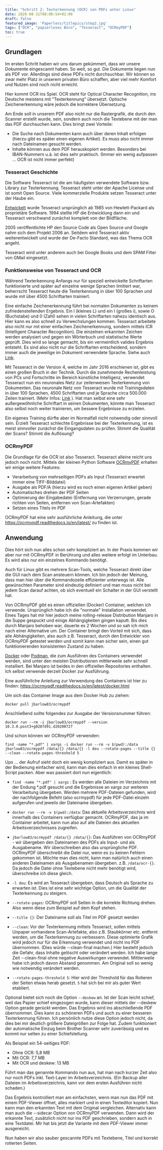 ```yaml
---
title: "Schritt 2: Texterkennung (OCR) von PDFs unter Linux"
date: 2020-08-31T08:00:54+02:00
draft: false
featured_image: 'Paperless/titlepics/step2.jpg'
tags: ["OCR", "papierloses Büro", "Tesseract", "OCRmyPDF"]
toc: true
---
```


## Grundlagen

Im ersten Schritt haben wir uns darum gekümmert, dass wir unsere Dokumente eingescannt haben.
So weit, so gut. Die Dokumente liegen nun als PDF vor. Allerdings sind diese PDFs nicht durchsuchbar.
Wir können so zwar mehr Platz in unserem privaten Büro schaffen, aber viel mehr Komfort und Nutzen
sind noch nicht erreicht.

Hier kommt OCR ins Spiel. OCR steht für Optical Character Recognition, ins Deutsche meistens mit "Texterkennung"
übersetzt. Optische Zeichenerkennung wäre jedoch die korrektere Übersetzung. 

Am Ende soll in unserem PDF also nicht nur die Rastergrafik, die durch den Scanner erstellt wurde, sein, sondern
auch noch die Textebene mit der man das PDF durchsuchen kann. Dies bringt zwei Vorteile:

* Die Suche nach Dokumenten kann auch über deren Inhalt erfolgen (hierzu gibt es später einen eigenen Artikel).
Es muss also nicht immer nach Dateinamen gesucht werden.
* Inhalte können aus dem PDF herauskopiert werden. Besonders bei IBAN-Nummern u.ä. ist dies sehr praktisch. 
(Immer ein wenig aufpassen ... OCR ist nicht immer perfekt)

### Tesseract Geschichte

Die Software Tesseract ist die am häufigsten verwendete Software bzw. Library zur Texterkennung. Tesseract
steht unter der Apache License und ist somit Open Source. Viele kommerzielle Produkte setzen Tesseract unter
der Haube ein.

[Entwickelt](https://github.com/tesseract-ocr/docs/blob/master/das_tutorial2016/1Intro-history.pdf) 
wurde Tesseract ursprünglich ab 1985 von Hewlett-Packard als proprietäre Software.
1994 stellte HP die Entwicklung dann ein und Tesseract verschwand zunächst komplett von der Bildfläche.

2005 veröffentlichte HP den Source Code als Open Source und Google nahm sich dem Projekt 2006 an.
Seitdem wird Tesseract aktiv weiterentwickelt und wurde der De-Facto Standard, was das Thema OCR angeht.

Tesseract wird unter anderem auch bei Google Books und dem SPAM Filter von GMail eingesetzt.

### Funktionsweise von Tesseract und OCR

Während Texterkennung Anfangs nur für speziell entwickelte Schriftarten funktionierte und später
auf einzelne wenige Sprachen limitiert war, beherrscht Tesseract heute die Texterkennung in über 100
Sprachen und wurde mit über 4500 Schriftarten trainiert.

Eine einfache Zeichenerkennung führt bei normalen Dokumenten zu keinem zufriedenstellenden Ergebnis.
Ein l (kleines L) und ein I (großes i), sowie O (Buchstabe) und 0 (Zahl) sehen in vielen Schriftarten nahezu identisch
aus. Hier kann es also schnell zu Verwechslungen kommen. Tesseract arbeitete also nicht nur mit einer
einfachen Zeichenerkennung, sondern mittels ICR (Intelligent Character Recognition). Die einzelnen
erkannten Zeichen werden analysiert und gegen ein Wörterbuch und statistische Werte geprüft. Dies wird
so lange gemacht, bis ein vermeintlich valides Ergebnis entsteht. Es sind also nicht nur die
Schriftarten entscheidend, sondern immer auch die jeweilige im Dokument verwendete Sprache. Siehe auch
[Link](https://github.com/tesseract-ocr/docs/blob/master/das_tutorial2016/2ArchitectureAndDataStructures.pdf).

Mit Tesseract in der Version 4, welche im Jahr 2016 erschienen ist, gibt es einen großen Bruch in der Technik.
Durch die zunehmende Rechenleistung von PCs und Fortschritte im Bereich künstliche Intelligenz, verwendet
Tesseract nun ein neuronales Netz zur zeilenweisen Texterkennung von Dokumenten. Das neuronale Netz von 
Tesseract wurde mit Trainingsdaten in über 100 Sprachen, 4500 Schriftarten und je Sprache
circa 500.000 Zeilen trainiert. (Mehr Infos: 
[Link](https://github.com/tesseract-ocr/docs/blob/master/das_tutorial2016/7Building%20a%20Multi-Lingual%20OCR%20Engine.pdf)
). Hat man selbst eine sehr außergewöhnliche Schriftart in seinen
Dokumenten, könnte man Tesseract also selbst noch weiter trainieren, um bessere Ergebnisse zu erzielen.

Ein eigenes Training dürfte aber im Normalfall nicht notwendig oder sinnvoll sein. Erzielt Tesseract
schlechte Ergebnisse bei der Texterkennung, ist es meist sinnvoller zunächst die Eingangsdaten zu prüfen.
Stimmt die Qualität der Scans? Stimmt die Auflösung?

### OCRmyPDF

Die Grundlage für die OCR ist also Tesseract. Tesseract alleine reicht uns jedoch noch nicht.
Mittels der kleinen Python Software [OCRmyPDF](https://github.com/jbarlow83/OCRmyPDF) erhalten wir einige weitere Features:

* Verarbeitung von mehrseitigen PDFs als Input (Tesseract erwartet immer eine TIFF-Bilddatei)
* Ausgabe als PDF/A (hierzu wird es noch einen eigenen Artikel geben)
* Automatisches drehen der PDF Seiten
* Optimierung der Eingabedatei (Entfernung von Verzerrungen, gerade richten von Seiten, entfernen von 
Scan-Artefakten)
* Setzen eines Titels im PDF 

OCRmyPDF hat eine sehr ausführliche Anleitung, die unter <https://ocrmypdf.readthedocs.io/en/latest/>
zu finden ist.

## Anwendung

Dies hört sich nun alles schon sehr kompliziert an. In der Praxis kommen wir aber nur mit OCRmyPDF in
Berührung und alles weitere erfolgt im Unterbau. Es wird also nur ein einzelnes Kommando
benötigt.

Auch für Linux gibt es mehrere Scan-Tools, welche Tesseract direkt über die GUI nach dem Scan ansteuern können.
Ich bin jedoch der Meinung, dass man hier über die Kommandozeile effizienter unterwegs ist. Alle gewünschten
Parameter sind eindeutig definiert und man muss nicht bei jedem Scan darauf achten, ob sich eventuell ein
Schalter in der GUI verstellt hat.

Von OCRmyPDF gibt es einen offiziellen (Docker) Container, welchen ich verwende. Ursprünglich habe ich die
"normale" Installation verwendet. Eines Tages hat mir hier jedoch meine rolling-release Distribution 
Manjaro in die Suppe gespuckt und  einige Abhängigkeiten gingen kaputt. Bis dies durch 
Manjaro behoben war, dauerte es 2 Wochen und so sah
ich mich nach einer Alternative um. Der Container bringt den Vorteil mit sich, dass alle Abhängigkeiten,
also auch z.B. Tesseract, durch den Entwickler von OCRmyPDF getestet werden und somit kann man sicher sein,
einen gut funktionierenden konsistenten Zustand zu haben.

[Docker](https://www.docker.com/) oder [Podman](https://podman.io/), die zum Ausführen des Containers 
verwendet werden, sind unter den meisten 
Distributionen mittlerweile sehr schnell installiert. Bei Manjaro ist beides in den offiziellen
Repositories enthalten. Ich selbst verwende derzeit Docker zur Ausführung.

Eine ausführliche Anleitung zur Verwendung des Containers ist hier zu finden: 
<https://ocrmypdf.readthedocs.io/en/latest/docker.html>

Um sich das Container Image aus dem Docker Hub zu ziehen:

    docker pull jbarlow83/ocrmypdf
    
Anschließend sollte folgendes zur Ausgabe der Versionsnummer führen:

    docker run --rm -i jbarlow83/ocrmypdf --version
    10.3.0.post3+g0287d91.d20200727
    
Und schon können wir OCRmyPDF verwenden:

    find -name "*.pdf" | xargs -i docker run --rm -v $(pwd):/data jbarlow83/ocrmypdf /data/{} /data/{} -l deu --rotate-pages --title {} --clean --rotate-pages-threshold 5


Ups ... der Aufruf sieht doch ein wenig kompliziert aus. Damit es später in der Bedienung einfacher wird,
kann man dies einfach in ein kleines Shell-Script packen. Aber was passiert dort nun eigentlich:

* `find -name "*.pdf" | xargs` : Es werden alle Dateien im Verzeichnis mit der Endung *.pdf gesucht
und die Ergebnisse an xargs zur weiteren Verarbeitung übergeben. Werden mehrere PDF-Dateien gefunden,
wird der nachfolgende Befehl (also ocrmypdf) für jede PDF-Datei einzeln aufgerufen und jeweils der
Dateiname übergeben.

* `docker run --rm -v $(pwd):/data`: Das aktuelle Arbeitsverzeichnis wird innerhalb des Containers
verfügbar gemacht. OCRmyPDF, das ja im Container arbeitet, kann nun also auf alle Dateien des 
aktuellen Arbeitsverzeichnisses zugreifen.

* `jbarlow83/ocrmypdf /data/{} /data/{}`: Das Ausführen von OCRmyPDF - wir übergeben den Dateinamen
des PDFs als Input- und als Ausgabename. Wir überschreiben also das ursprüngliche PDF. OCRmyPDF
überschreibt die Datei nur, wenn es zu keinen Fehlern gekommen ist. Möchte man dies nicht, kann man
natürlich auch einen anderen Dateinamen als Ausgabenamen übergeben. z.B. `/data/ocr-{}`. Da jedoch
die Datei ohne Textebene nicht mehr benötigt wird, überschreibe ich diese gleich.

* `-l deu`: Es wird an Tesseract übergeben, dass Deutsch als Sprache zu erwarten ist.
Dies ist eine sehr wichtige Option, um die Qualität der Texterkennung zu steigern. 

* `--rotate-pages`: OCRmyPDF soll Seiten in die korrekte Richtung drehen. Also wenn diese zum Beispiel
auf dem Kopf stehen.

* `--title {}`: Der Dateiname soll als Titel im PDF gesetzt werden

* `--clean`: Vor der Texterkennung mittels Tesseract, sollen mittels Unpaper vorhandene Scan-Artefakte,
also z.B. Staubkörner etc. entfernt werden, um die Texterkennung zu verbessern. Diese optimierte
Grafik wird jedoch nur für die Erkennung verwendet und nicht ins PDF übernommen. (Dies würde --clean-final machen.)
Hier besteht jedoch die Gefahr, dass Inhalte gelöscht oder verändert werden. Ich habe lange Zeit --clean-final
ohne negative Auswirkungen verwendet. Mittlerweile habe ich jedoch davon Abstand genommen. Am Original
soll so wenig wie notwendig verändert werden.

* `--rotate-pages-threshold 5`: Hier wird der Threshold für das Rotieren der Seiten etwas herab gesetzt.
`5` hat sich bei mir als guter Wert etabliert.

Optional bietet sich noch die Option `--deskew` an. Ist der Scan leicht schief, weil das Papier
schief eingezogen wurde, kann dieser mittels der --deskew Option gerade gerückt werden. Das Ergebnis
wird ins abschließende PDF übernommen. Dies kann zu schöneren PDFs und auch zu einer besseren Texterkennung
führen. Ich persönlich nutze diese Option jedoch nicht, da dies bei mir deutlich größere Dateigrößen
zur Folge hat. Zudem funktioniert der automatische Einzug beim Brother Scanner sehr zuverlässig und
es kommt nur selten zu einer Schiefstellung.

Als Beispiel ein 54-seitiges PDF:

* Ohne OCR: 5,8 MB
* Mit OCR: 7,7 MB
* Mit OCR und deskew: 13 MB

Führt man das genannte Kommando nun aus, hat man nach kurzer Zeit also nur noch PDFs inkl. Text-Layer
im Arbeitsverzeichnis. (Ein Backup aller Dateien im Arbeitsverzeichnis, kann vor dem ersten Ausführen
nicht schaden.)

Das Ergebnis kontrolliert man am einfachsten, wenn man nun das PDF mit einem PDF-Viewer öffnet, alles markiert
und in einen Texteditor kopiert. Nun kann man den erkannten Text mit dem Original vergleichen.
Alternativ kann man auch die --sidecar Option von OCRmyPDF verwenden. Dann wird der erkannte Text,
zusätzlich nicht nur ins PDF geschrieben, sondern auch in eine Textdatei. Mir hat bis jetzt die Variante
mit dem PDF-Viewer immer ausgereicht.

Nun haben wir also sauber gescannte PDFs mit Textebene, Titel und korrekt rotierten Seiten.